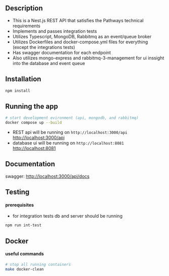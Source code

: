 ## Description
- This is a Nest.js REST API that satisfies the Pathways technical requirements
- Implements and passes integration tests
- Utilizes Typescript, MongoDB, Rabbitmq as an event/queue broker
- Utilizes Dockerfiles and docker-compose.yml files for everything (except the integrations tests)
- Has swagger documentation for each endpoint
- Also utilizes mongo-express and rabbitmq-3-management for ui inssight into the database and event queue

## Installation

```bash
npm install
```

## Running the app

```bash
# start development evironment (api, mongodb, and rabbitmq)
docker compose up --build
```
- REST api will be running on `http://localhost:3000/api` [http://localhost:3000/api](http://localhost:3000/api)
- database ui will be running on `http://localhost:8081` [http://localhost:8081](http://localhost:8081)

## Documentation
swagger: [http://localhost:3000/api/docs](http://localhost:3000/api/docs)


## Testing
#### prerequisites
- for integration tests db and server should be running

```bash
npm run int-test
```

## Docker
#### useful commands

```bash
# stop all running containers
make docker-clean
```